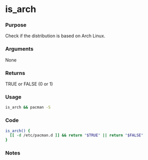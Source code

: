 # is_arch
### Purpose
Check if the distribution is based on Arch Linux.
### Arguments
None
### Returns
TRUE or FALSE (0 or 1)
### Usage
```bash
is_arch && pacman -S
```
### Code
```bash
is_arch() {
  [[ -d /etc/pacman.d ]] && return "$TRUE" || return "$FALSE"
}
```
### Notes
